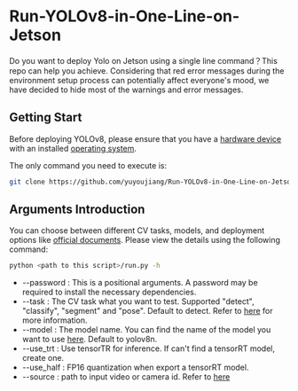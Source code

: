 # Run-YOLOv8-in-One-Line-on-Jetson

Do you want to deploy Yolo on Jetson using a single line command？This repo can help you achieve. Considering that red error messages during the environment setup process can potentially affect everyone's mood, we have decided to hide most of the warnings and error messages.

## Getting Start

Before deploying YOLOv8, please ensure that you have a [hardware device](https://www.seeedstudio.com/reComputer-J4011-p-5585.html?queryID=7e0c2522ee08fd79748dfc07645fdd96&objectID=5585&indexName=bazaar_retailer_products) with an installed [operating system](https://wiki.seeedstudio.com/reComputer_J4012_Flash_Jetpack/).

The only command you need to execute is:

```sh
git clone https://github.com/yuyoujiang/Run-YOLOv8-in-One-Line-on-Jetson && python Run-YOLOv8-in-One-Line-on-Jetson/run.py <password>
```

## Arguments Introduction

You can choose between different CV tasks, models, and deployment options like [official documents](https://docs.ultralytics.com/).
Please view the details using the following command:

```sh
python <path to this script>/run.py -h
```

- --password  : This is a positional arguments. A password may be required to install the necessary dependencies.
- --task : The CV task what you want to test. Supported "detect", "classify", "segment" and "pose". Default to detect. Refer to [here](https://docs.ultralytics.com/tasks/) for more information.
- --model : The model name. You can find the name of the model you want to use [here](https://docs.ultralytics.com/models/yolov8/#supported-modes). Default to yolov8n.
- --use_trt : Use tensorTR for inference. If can't find a tensorRT model, create one.
- --use_half : FP16 quantization when export a tensorRT model.
- --source : path to input video or camera id. Refer to [here](https://docs.ultralytics.com/modes/)
